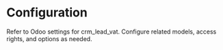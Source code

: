 # Configuration

Refer to Odoo settings for crm_lead_vat. Configure related models, access rights, and options as needed.
